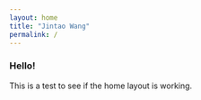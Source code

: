 ```yaml
---
layout: home
title: "Jintao Wang"
permalink: /
---
```


### Hello!

This is a test to see if the home layout is working.